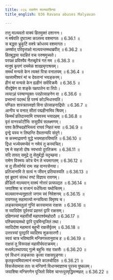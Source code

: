 ```yaml
---
title: ०३६ रावणेन माल्यवान्निन्दा
title_english: 036 Ravana abuses Malyavan

---
```



तत्तु माल्यवतो वाक्यं हितमुक्तं दशाननः।  
न मर्षयति दुष्टात्मा कालस्य वशमागतः ॥ 6.36.1 ॥   
स बद्ध्वा भ्रुकुटिं वक्त्रे क्रोधस्य वशमागतः।  
अमर्षात् परिवृत्ताक्षो माल्यवन्तमथाब्रवीत् ॥ 6.36.2 ॥   
हितबुद्ध्या यदहितं वचः परुषमुच्यते।  
परपक्षं प्रविश्यैव नैतच्छ्रोत्रं गतं मम ॥ 6.36.3 ॥   
मानुषं कृपणं राममेकं शाखामृगाश्रयम्।  
समर्थं मन्यसे केन त्यक्तं पित्रा वनालयम् ॥ 6.36.4 ॥   
रक्षसामीश्वरं मां च देवतानां भयङ्करम्।  
हीनं मां मन्यसे केन ह्यहीनं सर्वविक्रमैः ॥ 6.36.5 ॥   
वीरद्वेषेण वा शङ्के पक्षपातेन वा रिपोः।  
त्वयाऽहं परुषाण्युक्तः परप्रोत्साहनेन वा ॥ 6.36.6 ॥   
प्रभवन्तं पदस्थं हि परुषं कोऽभिधास्यति।  
पण्डितः शास्त्रतत्त्वज्ञो विना प्रोत्साहनाद्रिपोः ॥ 6.36.7 ॥   
आनीय च वनात् सीतां पद्महीनामिव श्रियम्।  
किमर्थं प्रतिदास्यामि राघवस्य भयादहम् ॥ 6.36.8 ॥   
वृतं वानरकोटीभिः ससुग्रीवं सलक्ष्मणम्।  
पश्य कैश्चिदहोभिस्त्वं राघवं निहतं मया ॥ 6.36.9 ॥   
द्वन्द्वे यस्य न तिष्ठन्ति दैवतान्यपि संयुगे।  
स कस्माद्रावणो युद्धे भयमाहारयिष्यति ॥ 6.36.10 ॥   
द्विधा भज्येयमप्येवं न नमेयं तु कस्यचित्।  
एष मे सहजो दोषः स्वभावो दुरतिक्रमः ॥ 6.36.11 ॥   
यदि तावत् समुद्रे तु सेतुर्बद्धो यदृच्छया।  
रामेण विस्मयः कोत्र येन ते भयमागतम् ॥ 6.36.12 ॥   
स तु तीर्त्वार्णवं रामः सह वानरसेनया।  
प्रतिजानामि ते सत्यं न जीवन् प्रतियास्यति ॥ 6.36.13 ॥   
एवं ब्रुवाणं संरब्धं रुष्टं विज्ञाय रावणम्।  
व्रीडितो माल्यवान् वाक्यं नोत्तरं प्रत्यपद्यत ॥ 6.36.14 ॥   
जयाशिषा च राजानं वर्धयित्वा यथोचितम्।  
माल्यवानभ्यनुज्ञातो जगाम स्वं निवेशनम् ॥ 6.36.15 ॥   
रावणस्तु सहामात्यो मन्त्रयित्वा विमृश्य च।  
लङ्कायामतुलां गुप्तिं कारयामास राक्षसः ॥ 6.36.16 ॥   
स व्यादिदेश पूर्वस्यां प्रहस्तं द्वारि राक्षसम्।  
दक्षिणस्यां महावीर्यौ महापार्श्वमहोदरौ ॥ 6.36.17 ॥   
पश्चिमायामथो द्वारि पुत्रमिन्द्रजितं तथा।  
व्यादिदोश महामायं बहुभी राक्षसैर्वृतम् ॥ 6.36.18 ॥   
उत्तरस्यां पुरद्वारि व्यादिश्य शुकसारणौ।  
स्वयं चात्र भविष्यामि मन्त्रिणस्तानुवाच ह ॥ 6.36.19 ॥   
राक्षसं तु विरूपाक्षं महावीर्यपराक्रमम्।  
मध्यमेऽस्थापयद् गुल्मे बहुभिः सह राक्षसैः ॥ 6.36.20 ॥   
एवं विधानं लङ्कायाः कृत्वा राक्षसपुङ्गवः।  
कृतकृत्यमिवात्मानं मन्यते कालचोदितः ॥ 6.36.21 ॥   
विसर्जयामास ततः स मन्त्रिणो विधानमाज्ञाप्य पुरस्य पुष्कलम्।  
जयाशिषा मन्त्रिगणेन पूजितो विवेश चान्तःपुरमृद्धिमन्महत् ॥ 6.36.22 ॥   
